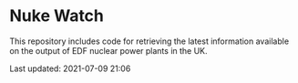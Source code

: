 # Nuke Watch

This repository includes code for retrieving the latest information available on the output of EDF nuclear power plants in the UK.

Last updated: 2021-07-09 21:06